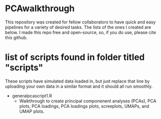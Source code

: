 # PCAwalkthrough
This repository was created for fellow collaborators to have quick and easy pipelines for a variety of desired tasks. The lists of the ones I created are below. I made this repo free and open-source, so, if you do use, please cite this github.

# list of scripts found in folder titled "scripts"
These scripts have simulated data loaded in, but just replace that line by uploading your own data in a similar format and it should all run smoothly. 

* generalpcascript1.R
  * Walkthrough to create principal componenent analyses (PCAs), PCA plots, PCA loadings, PCA loadings plots, screeplots, UMAPs, and UMAP plots.

